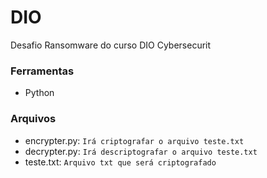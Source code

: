 # DIO
Desafio Ransomware do curso DIO Cybersecurit

### Ferramentas

- Python

### Arquivos

- encrypter.py: ``` Irá criptografar o arquivo teste.txt ```
- decrypter.py: ``` Irá descriptografar o arquivo teste.txt ```
- teste.txt: ``` Arquivo txt que será criptografado ```
